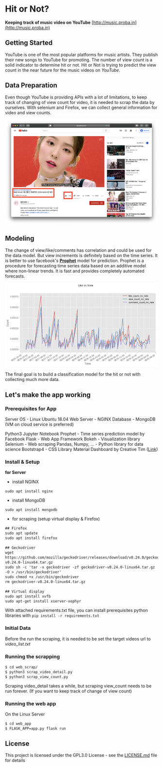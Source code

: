 # Hit or Not?

**Keeping track of music video on YouTube**
[http://music.proba.in](http://music.proba.in)


## Getting Started

YouTube is one of the most popular platforms for music artists. They publish their new songs to YouTube for promoting. The number of view count is a solid indicator to determine hit or not. Hit or Not is trying to predict the view count in the near future for the music videos on *YouTube*.


## Data Preparation

Even though YouTube is providing APIs with a lot of limitations, to keep track of changing of view count for video, it is needed to scrap the data by ourselves. With selenium and Firefox, we can collect general information for video and view counts.

![YouTube Screen](common/images/youtube.png?raw=true "YouTube Screen")



## Modeling

The change of view/like/comments has correlation and could be used for the data model. But view increments is definitely based on the time series. It is better to use facebook's **[Prophet](https://facebook.github.io/prophet/)** model for prediction. Prophet is a procedure for forecasting time series data based on an additive model where non-linear trends. It is fast and provides completely automated forecasts.  

![View vs Like](common/images/viewvslike.png?raw=true "View vs Like")

The final goal is to build a classification model for the hit or not with collecting much more data.


## Let's make the app working

### Prerequisites for App

Server
OS - Linux Ubuntu 18.04
Web Server - NGINX
Database - MongoDB
(VM on cloud service is preferred)

Python3
Jupyter Notebook
Prophet - Time series prediction model by Facebook
Flask - Web App Framework
Bokeh - Visualization library
Selenium - Web scraping
Pandas, Numpy, ... - Python library for data science
Bootstrap4 - CSS Library
Material Dashboard by Creative Tim ([Link](https://github.com/creativetimofficial/material-dashboard))

### Install & Setup

**for Server**
* install NGINX
```
sudo apt install nginx
```
* install MongoDB
```
sudo apt install mongodb
```
* for scraping (setup virtual display & Firefox)
```
## Firefox
sudo apt update
sudo apt install firefox

## Geckodriver
wget https://github.com/mozilla/geckodriver/releases/download/v0.24.0/geckodriver-v0.24.0-linux64.tar.gz
sudo sh -c 'tar -x geckodriver -zf geckodriver-v0.24.0-linux64.tar.gz -O > /usr/bin/geckodriver'
sudo chmod +x /usr/bin/geckodriver
rm geckodriver-v0.24.0-linux64.tar.gz

## Virtual display
sudo apt install xvfb
sudo apt-get install xserver-xephyr
```

With attached requirements.txt file,
you can install prerequisites python libraries with
```pip install -r requirements.txt```

### Initial Data

Before the run the scraping, it is needed to be set the target videos url to *video_list.txt*

### Running the scrapping

```
$ cd web_scrap/
$ python3 scrap_video_detail.py
$ python3 scrap_view_count.py
```
Scraping video_detail takes a while,
but scraping view_count needs to be run forever.
(If you want to keep track of change of view count)

### Running the web app

On the Linux Server

```
$ cd web_app
$ FLASK_APP=app.py flask run
```


## License

This project is licensed under the GPL3.0 License - see the [LICENSE.md](LICENSE.md) file for details
